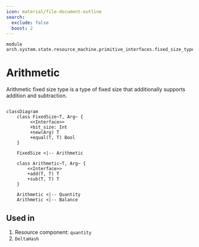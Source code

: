 ```yaml
---
icon: material/file-document-outline
search:
  exclude: false
  boost: 2
---
```


```juvix
module arch.system.state.resource_machine.primitive_interfaces.fixed_size_type.arithmetic;
```

# Arithmetic

Arithmetic fixed size type is a type of fixed size that additionally supports addition and subtraction.

``` mermaid

classDiagram
    class FixedSize~T, Arg~ {
         <<Interface>>
         +bit_size: Int
         +new(Arg) T
         +equal(T, T) Bool
    }

    FixedSize <|-- Arithmetic

    class Arithmetic~T, Arg~ {
        <<Interface>>
        +add(T, T) T
        +sub(T, T) T
    }

    Arithmetic <|-- Quantity
    Arithmetic <|-- Balance

```

## Used in
1. Resource component: `quantity`
2. `DeltaHash`

